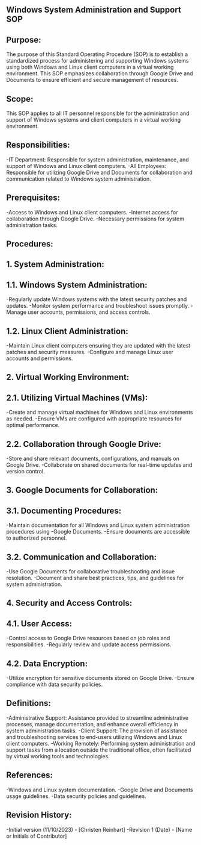 ## Windows System Administration and Support SOP

## Purpose:

The purpose of this Standard Operating Procedure (SOP) is to establish a standardized process for administering and supporting Windows systems using both Windows and Linux client computers in a virtual working environment. This SOP emphasizes collaboration through Google Drive and Documents to ensure efficient and secure management of resources.

## Scope:

This SOP applies to all IT personnel responsible for the administration and support of Windows systems and client computers in a virtual working environment.

## Responsibilities:

-IT Department: Responsible for system administration, maintenance, and support of Windows and Linux client computers.
-All Employees: Responsible for utilizing Google Drive and Documents for collaboration and communication related to Windows system administration.
## Prerequisites:

-Access to Windows and Linux client computers.
-Internet access for collaboration through Google Drive.
-Necessary permissions for system administration tasks.

## Procedures:

## 1. System Administration:

## 1.1. Windows System Administration:

-Regularly update Windows systems with the latest security patches and updates.
-Monitor system performance and troubleshoot issues promptly.
-Manage user accounts, permissions, and access controls.

## 1.2. Linux Client Administration:

-Maintain Linux client computers ensuring they are updated with the latest patches and security measures.
-Configure and manage Linux user accounts and permissions.

## 2. Virtual Working Environment:

## 2.1. Utilizing Virtual Machines (VMs):

-Create and manage virtual machines for Windows and Linux environments as needed.
-Ensure VMs are configured with appropriate resources for optimal performance.

## 2.2. Collaboration through Google Drive:

-Store and share relevant documents, configurations, and manuals on Google Drive.
-Collaborate on shared documents for real-time updates and version control.

## 3. Google Documents for Collaboration:

## 3.1. Documenting Procedures:

-Maintain documentation for all Windows and Linux system administration procedures using -Google Documents.
-Ensure documents are accessible to authorized personnel.

## 3.2. Communication and Collaboration:

-Use Google Documents for collaborative troubleshooting and issue resolution.
-Document and share best practices, tips, and guidelines for system administration.

## 4. Security and Access Controls:

## 4.1. User Access:

-Control access to Google Drive resources based on job roles and responsibilities.
-Regularly review and update access permissions.

## 4.2. Data Encryption:

-Utilize encryption for sensitive documents stored on Google Drive.
-Ensure compliance with data security policies.

## Definitions:

-Administrative Support: Assistance provided to streamline administrative processes, manage documentation, and enhance overall efficiency in system administration tasks.
-Client Support: The provision of assistance and troubleshooting services to end-users utilizing Windows and Linux client computers.
-Working Remotely: Performing system administration and support tasks from a location outside the traditional office, often facilitated by virtual working tools and technologies.

## References:

-Windows and Linux system documentation.
-Google Drive and Documents usage guidelines.
-Data security policies and guidelines.

## Revision History:

-Initial version (11/10/2023) - [Christen Reinhart]
-Revision 1 (Date) - [Name or Initials of Contributor]
